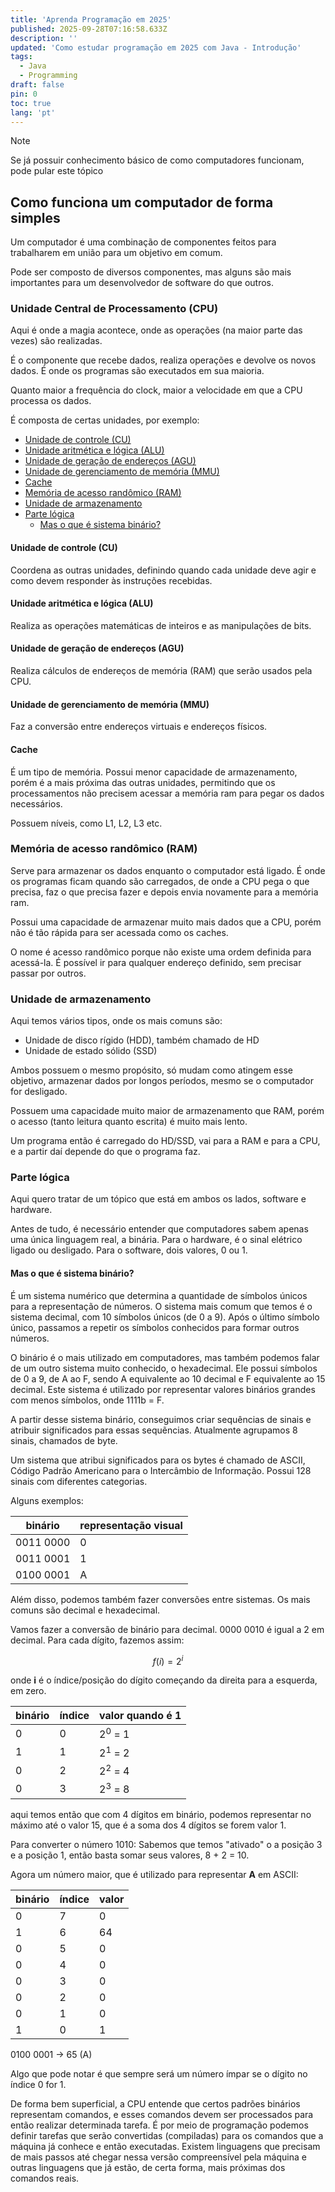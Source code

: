 ```yaml
---
title: 'Aprenda Programação em 2025'
published: 2025-09-28T07:16:58.633Z
description: ''
updated: 'Como estudar programação em 2025 com Java - Introdução'
tags:
  - Java
  - Programming
draft: false
pin: 0
toc: true
lang: 'pt'
---
```

> [!NOTE]
> Se já possuir conhecimento básico de como computadores funcionam, pode pular este tópico

## Como funciona um computador de forma simples

Um computador é uma combinação de componentes feitos
para trabalharem em união para um objetivo em comum.

Pode ser composto de diversos componentes, mas alguns são mais
importantes para um desenvolvedor de software do que outros.

### Unidade Central de Processamento (CPU)
Aqui é onde a magia acontece, onde as operações (na maior parte das vezes) são
realizadas. 

É o componente que recebe dados, realiza operações e devolve os novos dados.
É onde os programas são executados em sua maioria.

Quanto maior a frequência do clock, maior a velocidade em que a CPU
processa os dados. 

É composta de certas unidades, por exemplo:
- [Unidade de controle (CU)](#unidade-de-controle-cu)
- [Unidade aritmética e lógica (ALU)](#unidade-aritmética-e-lógica-alu)
- [Unidade de geração de endereços (AGU)](#unidade-de-geração-de-endereços-agu)
- [Unidade de gerenciamento de memória (MMU)](#unidade-de-gerenciamento-de-memória-mmu)
- [Cache](#cache)
- [Memória de acesso randômico (RAM)](#memória-de-acesso-randômico-ram)
- [Unidade de armazenamento](#unidade-de-armazenamento)
- [Parte lógica](#parte-lógica)
  - [Mas o que é sistema binário?](#mas-o-que-é-sistema-binário)

#### Unidade de controle (CU)
Coordena as outras unidades, definindo quando
cada unidade deve agir e como devem responder às instruções recebidas.

#### Unidade aritmética e lógica (ALU)
Realiza as operações matemáticas de inteiros e as manipulações
de bits.

#### Unidade de geração de endereços (AGU)
Realiza cálculos de endereços de memória (RAM) que serão usados
pela CPU.

#### Unidade de gerenciamento de memória (MMU)
Faz a conversão entre endereços virtuais e endereços físicos.

#### Cache
É um tipo de memória. Possui menor capacidade de armazenamento,
porém é a mais próxima das outras unidades, permitindo que
os processamentos não precisem acessar a memória ram para 
pegar os dados necessários.

Possuem níveis, como L1, L2, L3 etc.

### Memória de acesso randômico (RAM)
Serve para armazenar os dados enquanto o computador está ligado.
É onde os programas ficam quando são carregados, de onde a CPU
pega o que precisa, faz o que precisa fazer e depois envia novamente
para a memória ram.

Possui uma capacidade de armazenar muito mais dados que a CPU,
porém não é tão rápida para ser acessada como os caches.

O nome é acesso randômico porque não existe uma ordem definida
para acessá-la. É possível ir para qualquer endereço definido,
sem precisar passar por outros.

### Unidade de armazenamento
Aqui temos vários tipos, onde os mais comuns são:
- Unidade de disco rígido (HDD), também chamado de HD
- Unidade de estado sólido (SSD)

Ambos possuem o mesmo propósito, só mudam como
atingem esse objetivo, armazenar dados por longos períodos,
mesmo se o computador for desligado.

Possuem uma capacidade muito maior de armazenamento que RAM,
porém o acesso (tanto leitura quanto escrita) é muito mais lento.

Um programa então é carregado do HD/SSD, vai para a RAM e para a CPU,
e a partir daí depende do que o programa faz.

### Parte lógica

Aqui quero tratar de um tópico que está em ambos os lados, software e hardware.

Antes de tudo, é necessário entender que computadores sabem 
apenas uma única linguagem real, a binária. Para o hardware, é o sinal
elétrico ligado ou desligado. Para o software, dois valores, 0 ou 1.

#### Mas o que é sistema binário?

É um sistema numérico que determina a quantidade de símbolos únicos para a representação
de números. O sistema mais comum que temos é o sistema decimal, com 10 símbolos únicos (de 0 a 9).
Após o último símbolo único, passamos a repetir os símbolos conhecidos para formar outros números.

O binário é o mais utilizado em computadores, mas também podemos falar de um outro sistema muito
conhecido, o hexadecimal. Ele possui símbolos de 0 a 9, de A ao F, sendo A equivalente ao 10 decimal
e F equivalente ao 15 decimal. Este sistema é utilizado por representar valores binários grandes 
com menos símbolos, onde 1111b = F.

A partir desse sistema binário, conseguimos criar sequências de sinais
e atribuir significados para essas sequẽncias. Atualmente agrupamos 8
sinais, chamados de byte.

Um sistema que atribui significados para os bytes é chamado de ASCII,
Código Padrão Americano para o Intercâmbio de Informação. Possui 128 sinais
com diferentes categorias.

Alguns exemplos:

| binário   | representação visual |
| --------- | -------------------- |
| 0011 0000 | 0                    |
| 0011 0001 | 1                    |
| 0100 0001 | A                    |

Além disso, podemos também fazer conversões entre sistemas. Os mais comuns
são decimal e hexadecimal.

Vamos fazer a conversão de binário para decimal.
0000 0010 é igual a 2 em decimal. Para cada dígito, fazemos assim:

$$
f(i) = 2^i
$$

onde **i** é o índice/posição do dígito começando da direita para a esquerda, em zero.

| binário | índice | valor quando é 1  |
| ------- | ------ | ----------------- |
| 0       | 0      | 2<sup>0</sup> = 1 |
| 1       | 1      | 2<sup>1</sup> = 2 |
| 0       | 2      | 2<sup>2</sup> = 4 |
| 0       | 3      | 2<sup>3</sup> = 8 |

aqui temos então que com 4 dígitos em binário, podemos representar no máximo até o valor 15, que é a soma dos 4 dígitos se forem valor 1.

Para converter o número 1010: Sabemos que temos "ativado" o a posição 3 e a posição 1, então basta somar seus valores, 8 + 2 = 10.

Agora um número maior, que é utilizado para representar **A** em ASCII:

| binário | índice | valor |
| ------- | ------ | ----- |
|    0    |    7   |   0   |
|    1    |    6   |  64   |
|    0    |    5   |   0   |
|    0    |    4   |   0   |
|    0    |    3   |   0   |
|    0    |    2   |   0   |
|    0    |    1   |   0   |
|    1    |    0   |   1   |

0100 0001 -> 65 (A)

Algo que pode notar é que sempre será um número ímpar se o dígito no índice 0 for 1.

De forma bem superficial, a CPU entende que certos padrões binários representam comandos, e esses comandos
devem ser processados para então realizar determinada tarefa. É por meio de programação podemos definir tarefas
que serão convertidas (compiladas) para os comandos que a máquina já conhece e então executadas. Existem linguagens
que precisam de mais passos até chegar nessa versão compreensível pela máquina e outras linguagens que já estão, 
de certa forma, mais próximas dos comandos reais.